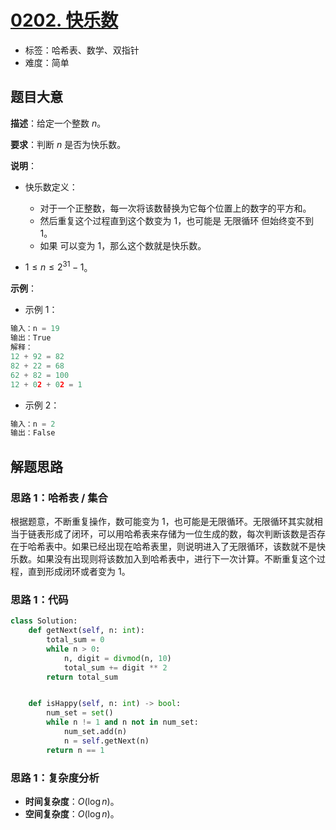# [0202. 快乐数](https://leetcode.cn/problems/happy-number/)

- 标签：哈希表、数学、双指针
- 难度：简单

## 题目大意

**描述**：给定一个整数 $n$。

**要求**：判断 $n$ 是否为快乐数。

**说明**：

- 快乐数定义：

  - 对于一个正整数，每一次将该数替换为它每个位置上的数字的平方和。
  - 然后重复这个过程直到这个数变为 $1$，也可能是 无限循环 但始终变不到 $1$。
  - 如果 可以变为 $1$，那么这个数就是快乐数。
- $1 \le n \le 2^{31} - 1$。

**示例**：

- 示例 1：

```python
输入：n = 19
输出：True
解释：
12 + 92 = 82
82 + 22 = 68
62 + 82 = 100
12 + 02 + 02 = 1
```

- 示例 2：

```python
输入：n = 2
输出：False
```

## 解题思路

### 思路 1：哈希表 / 集合

根据题意，不断重复操作，数可能变为 $1$，也可能是无限循环。无限循环其实就相当于链表形成了闭环，可以用哈希表来存储为一位生成的数，每次判断该数是否存在于哈希表中。如果已经出现在哈希表里，则说明进入了无限循环，该数就不是快乐数。如果没有出现则将该数加入到哈希表中，进行下一次计算。不断重复这个过程，直到形成闭环或者变为 $1$。

### 思路 1：代码

```python
class Solution:
    def getNext(self, n: int):
        total_sum = 0
        while n > 0:
            n, digit = divmod(n, 10)
            total_sum += digit ** 2
        return total_sum


    def isHappy(self, n: int) -> bool:
        num_set = set()
        while n != 1 and n not in num_set:
            num_set.add(n)
            n = self.getNext(n)
        return n == 1
```

### 思路 1：复杂度分析

- **时间复杂度**：$O(\log n)$。
- **空间复杂度**：$O(\log n)$。

